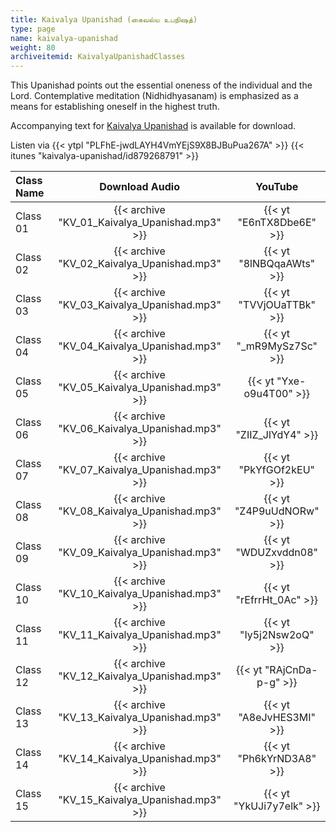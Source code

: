 ```yaml
---
title: Kaivalya Upanishad (கைவல்ய உபநிஷத்)
type: page
name: kaivalya-upanishad
weight: 80
archiveitemid: KaivalyaUpanishadClasses
---
```


This Upanishad points out the essential oneness of the individual and the Lord. Contemplative meditation (Nidhidhyasanam) is emphasized as a means for establishing oneself in the highest truth.

Accompanying text for [Kaivalya Upanishad](https://archive.org/download/UpanishadsTamil/05_Kaivalya_Upanishad.pdf) is available for download.

Listen via {{< ytpl "PLFhE-jwdLAYH4VmYEjS9X8BJBuPua267A" >}} {{< itunes "kaivalya-upanishad/id879268791" >}}

Class Name | Download Audio | YouTube
:---|:---:|:---:
Class 01 | {{< archive "KV_01_Kaivalya_Upanishad.mp3" >}} | {{< yt "E6nTX8Dbe6E" >}}
Class 02 | {{< archive "KV_02_Kaivalya_Upanishad.mp3" >}} | {{< yt "8lNBQqaAWts" >}}
Class 03 | {{< archive "KV_03_Kaivalya_Upanishad.mp3" >}} | {{< yt "TVVjOUaTTBk" >}}
Class 04 | {{< archive "KV_04_Kaivalya_Upanishad.mp3" >}} | {{< yt "_mR9MySz7Sc" >}}
Class 05 | {{< archive "KV_05_Kaivalya_Upanishad.mp3" >}} | {{< yt "Yxe-o9u4T00" >}}
Class 06 | {{< archive "KV_06_Kaivalya_Upanishad.mp3" >}} | {{< yt "ZIIZ_JlYdY4" >}}
Class 07 | {{< archive "KV_07_Kaivalya_Upanishad.mp3" >}} | {{< yt "PkYfGOf2kEU" >}}
Class 08 | {{< archive "KV_08_Kaivalya_Upanishad.mp3" >}} | {{< yt "Z4P9uUdNORw" >}}
Class 09 | {{< archive "KV_09_Kaivalya_Upanishad.mp3" >}} | {{< yt "WDUZxvddn08" >}}
Class 10 | {{< archive "KV_10_Kaivalya_Upanishad.mp3" >}} | {{< yt "rEfrrHt_0Ac" >}}
Class 11 | {{< archive "KV_11_Kaivalya_Upanishad.mp3" >}} | {{< yt "Iy5j2Nsw2oQ" >}}
Class 12 | {{< archive "KV_12_Kaivalya_Upanishad.mp3" >}} | {{< yt "RAjCnDa-p-g" >}}
Class 13 | {{< archive "KV_13_Kaivalya_Upanishad.mp3" >}} | {{< yt "A8eJvHES3MI" >}}
Class 14 | {{< archive "KV_14_Kaivalya_Upanishad.mp3" >}} | {{< yt "Ph6kYrND3A8" >}}
Class 15 | {{< archive "KV_15_Kaivalya_Upanishad.mp3" >}} | {{< yt "YkUJi7y7elk" >}}